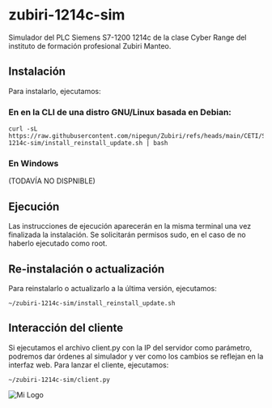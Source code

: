 # zubiri-1214c-sim

Simulador del PLC Siemens S7-1200 1214c de la clase Cyber Range del instituto de formación profesional Zubiri Manteo.

## Instalación

Para instalarlo, ejecutamos:

### En en la CLI de una distro GNU/Linux basada en Debian:

```
curl -sL https://raw.githubusercontent.com/nipegun/Zubiri/refs/heads/main/CETI/SeguridadIndustrial/zubiri-1214c-sim/install_reinstall_update.sh | bash
```

### En Windows 

(TODAVÍA NO DISPNIBLE)

## Ejecución

Las instrucciones de ejecución aparecerán en la misma terminal una vez finalizada la instalación. Se solicitarán permisos sudo, en el caso de no haberlo ejecutado como root.

## Re-instalación o actualización

Para reinstalarlo o actualizarlo a la última versión, ejecutamos:

```
~/zubiri-1214c-sim/install_reinstall_update.sh
```

## Interacción del cliente

Si ejecutamos el archivo client.py con la IP del servidor como parámetro, podremos dar órdenes al simulador y ver como los cambios se reflejan en la interfaz web. Para lanzar el cliente, ejecutamos:

```
~/zubiri-1214c-sim/client.py
```
![Mi Logo](./images/logo.png "Este es el logo")

